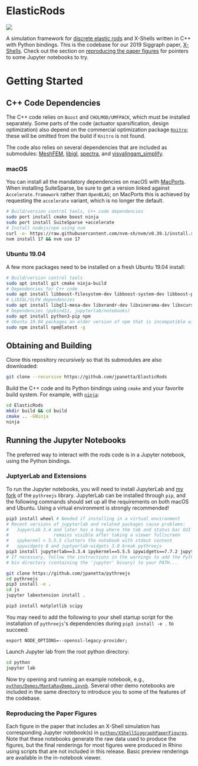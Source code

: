 # ElasticRods
![](https://lgg.epfl.ch/publications/2019/XShells/project_teaser.png)

A simulation framework for [discrete elastic rods](http://www.cs.columbia.edu/cg/threads/) and X-Shells written in C++ with Python bindings.
This is the codebase for our 2019 Siggraph paper, [X-Shells](http://julianpanetta.com/publication/xshells/).
Check out the section on [reproducing the paper
figures](#reproducing-the-paper-figures) for pointers to some Jupyter notebooks to
try.

# Getting Started
## C++ Code Dependencies

The C++ code relies on `Boost` and `CHOLMOD/UMFPACK`, which must be installed
separately. Some parts of the code (actuator sparsification, design
optimization) also depend on the commercial optimization package
[`Knitro`](https://www.artelys.com/solvers/knitro/); these will be omitted from
the build if `Knitro` is not found.

The code also relies on several dependencies that are included as submodules:
[MeshFEM](https://github.com/MeshFEM/MeshFEM),
[libigl](https://github.com/libigl/libigl),
[spectra](https://github.com/yixuan/spectra), and 
[visvalingam_simplify](https://github.com/shortsleeves/visvalingam_simplify).

### macOS
You can install all the mandatory dependencies on macOS with [MacPorts](https://www.macports.org). When installing SuiteSparse, be sure to get a version linked against `Accelerate.framework` rather than `OpenBLAS`; on MacPorts this is achieved by requesting the `accelerate` variant, which is no longer the default.

```bash
# Build/version control tools, C++ code dependencies
sudo port install cmake boost ninja
sudo port install SuiteSparse +accelerate
# Install nodejs/npm using nvm
curl -o- https://raw.githubusercontent.com/nvm-sh/nvm/v0.39.1/install.sh | bash
nvm install 17 && nvm use 17
```

### Ubuntu 19.04
A few more packages need to be installed on a fresh Ubuntu 19.04 install:
```bash
# Build/version control tools
sudo apt install git cmake ninja-build
# Dependencies for C++ code
sudo apt install libboost-filesystem-dev libboost-system-dev libboost-program-options-dev libsuitesparse-dev
# LibIGL/GLFW dependencies
sudo apt install libgl1-mesa-dev libxrandr-dev libxinerama-dev libxcursor-dev libxi-dev
# Dependencies (pybind11, jupyterlab/notebooks)
sudo apt install python3-pip npm
# Ubuntu 19.04 packages an older version of npm that is incompatible with its nodejs version...
sudo npm install npm@latest -g
```

## Obtaining and Building

Clone this repository *recursively* so that its submodules are also downloaded:

```bash
git clone --recursive https://github.com/jpanetta/ElasticRods
```

Build the C++ code and its Python bindings using `cmake` and your favorite
build system. For example, with [`ninja`](https://ninja-build.org):

```bash
cd ElasticRods
mkdir build && cd build
cmake .. -GNinja
ninja
```

## Running the Jupyter Notebooks

The preferred way to interact with the rods code is in a Jupyter notebook,
using the Python bindings.

### JuptyerLab and Extensions
To run the Jupyter notebooks, you will need to install JupyterLab and
[my fork](https://github.com/jpanetta/pythreejs) of the `pythreejs` library.
JupyterLab can be installed through `pip`, and the following commands should
set up all the requirements on both macOS and Ubuntu. Using a virtual environment
is strongly recommended!

```bash
pip3 install wheel # Needed if installing in a virtual environment
# Recent versions of jupyterlab and related packages cause problems:
#   JupyerLab 3.4 and later has a bug where the tab and status bar GUI
#                 remains visible after taking a viewer fullscreen
#   ipykernel > 5.5.5 clutters the notebook with stdout content
#   ipywidgets 8 and juptyerlab-widgets 3.0 break pythreejs
pip3 install jupyterlab==3.3.4 ipykernel==5.5.5 ipywidgets==7.7.2 jupyterlab-widgets==1.1.1
# If necessary, follow the instructions in the warnings to add the Python user
# bin directory (containing the 'jupyter' binary) to your PATH...

git clone https://github.com/jpanetta/pythreejs
cd pythreejs
pip3 install -e .
cd js
jupyter labextension install .

pip3 install matplotlib scipy
```

You may need to add the following to your shell startup script for the installation of `pythreejs`'s dependencies during `pip3 install -e .` to succeed:
```
export NODE_OPTIONS=--openssl-legacy-provider;
```

Launch Jupyter lab from the root python directory:
```bash
cd python
jupyter lab
```

Now try opening and running an example notebook, e.g.,
[`python/Demos/MantaRayDemo.ipynb`](https://github.com/jpanetta/ElasticRods/blob/master/python/Demos/MantaRayDemo.ipynb).
Several other demo notebooks are included in the same directory to introduce
you to some of the features of the codebase.

### Reproducing the Paper Figures
Each figure in the paper that includes an X-Shell simulation has corresponding Jupyter notebook(s) in
[`python/XShellSiggraphPaperFigures`](https://github.com/jpanetta/ElasticRods/tree/master/python/XShellSiggraphPaperFigures).
Note that these notebooks generate the raw data used to produce the figures, but
the final renderings for most figures were produced in Rhino using scripts that
are not included in this release. Basic preview renderings are available in the
in-notebook viewer.
